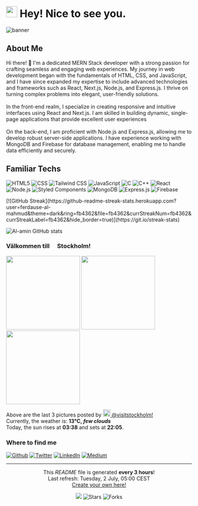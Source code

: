 <h1><img src="https://emojis.slackmojis.com/emojis/images/1531849430/4246/blob-sunglasses.gif?1531849430" width="30"/> Hey! Nice to see you.</h1>

<img alt="banner" src="https://i.ibb.co/09qPK1y/bg.png"/>
<h2>About Me</h2>
<p>Hi there! 👋 I'm a dedicated MERN Stack developer with a strong passion for crafting seamless and engaging web experiences. My journey in web development began with the fundamentals of HTML, CSS, and JavaScript, and I have since expanded my expertise to include advanced technologies and frameworks such as React, Next.js, Node.js, and Express.js. I thrive on turning complex problems into elegant, user-friendly solutions. <br/> <br/>
In the front-end realm, I specialize in creating responsive and intuitive interfaces using React and Next.js. I am skilled in building dynamic, single-page applications that provide excellent user experiences <br/> <br/>
	On the back-end, I am proficient with Node.js and Express.js, allowing me to develop robust server-side applications. I have experience working with MongoDB and Firebase for database management, enabling me to handle data efficiently and securely.
	
</p>
<h2>Familiar Techs</h2>
<p>
<img alt="HTML5" src="https://img.shields.io/badge/HTML5-E34F26?style=for-the-badge&logo=html5&logoColor=white" />
<img alt="CSS" src="https://img.shields.io/badge/CSS-1572B6?style=for-the-badge&logo=css3&logoColor=white" />
<img alt="Tailwind CSS" src="https://img.shields.io/badge/tailwindcss-0F172A?style=for-the-badge&logo=tailwindcss&logoColor=white" />
<img alt="JavaScript" src="https://img.shields.io/badge/JavaScript-F7DF1C?style=for-the-badge&logo=javascript&logoColor=black" />
<img alt="C" src="https://img.shields.io/badge/C-00599C?style=for-the-badge&logo=c&logoColor=white" />
<img alt="C++" src="https://img.shields.io/badge/C%2B%2B-00599C?style=for-the-badge&logo=c%2B%2B&logoColor=white" />
<img alt="React" src="https://img.shields.io/badge/React-45b8d8?style=for-the-badge&logo=react&logoColor=white" />
<img alt="Node.js" src="https://img.shields.io/badge/Node.js-43853D?style=for-the-badge&logo=nodedotjs&logoColor=white" />
<img alt="Styled Components" src="https://img.shields.io/badge/Styled%20Components-DB7092?style=for-the-badge&logo=styled-components&logoColor=white" />
<img alt="MongoDB" src="https://img.shields.io/badge/MongoDB-13aa52?style=for-the-badge&logo=mongodb&logoColor=white" />
<img alt="Express.js" src="https://img.shields.io/badge/Express.js-000000?style=for-the-badge&logo=express&logoColor=white" />
<img alt="Firebase" src="https://img.shields.io/badge/Firebase-ffca28?style=for-the-badge&logo=firebase&logoColor=black" />
</p>
[![GitHub Streak](https://github-readme-streak-stats.herokuapp.com?user=ferdause-al-mahmud&theme=dark&ring=fb4362&file=fb4362&currStreakNum=fb4362&currStreakLabel=fb4362&hide_border=true)](https://git.io/streak-stats)

![Al-amin GitHub stats](https://github-readme-stats.vercel.app/api?username=yourusername&show_icons=true&theme=radical)


<h3>Välkommen till <img src="https://cdn-icons-png.flaticon.com/512/197/197564.png" width="13"/> Stockholm!</h3>
<p><img width="200" src="" /> <img width="200" src="" /> <img width="200" src="" /></p>
<p>Above are the last 3 pictures posted by <a href="https://www.instagram.com/visitstockholm/" target="_blank"><img src="https://upload.wikimedia.org/wikipedia/commons/thumb/e/e7/Instagram_logo_2016.svg/1024px-Instagram_logo_2016.svg.png" width="20"/> @visitstockholm!</a><br/>Currently, the weather is: <b> 13°C, <i>few clouds</i></b></br>Today, the sun rises at <b>03:38</b> and sets at <b>22:05</b>.</p>
<h3>Where to find me</h3>
<p><a href="https://github.com/thmsgbrt" target="_blank"><img alt="Github" src="https://img.shields.io/badge/GitHub-%2312100E.svg?&style=for-the-badge&logo=Github&logoColor=white" /></a> <a href="https://twitter.com/Guibz16" target="_blank"><img alt="Twitter" src="https://img.shields.io/badge/twitter-%231DA1F2.svg?&style=for-the-badge&logo=twitter&logoColor=white" /></a> <a href="https://www.linkedin.com/in/thomas-guibert" target="_blank"><img alt="LinkedIn" src="https://img.shields.io/badge/linkedin-%230077B5.svg?&style=for-the-badge&logo=linkedin&logoColor=white" /></a> <a href="https://medium.com/@th.guibert" target="_blank"><img alt="Medium" src="https://img.shields.io/badge/medium-%2312100E.svg?&style=for-the-badge&logo=medium&logoColor=white" /></a>
</p>

------------
<p align="center">This <i>README</i> file is generated <b>every 3 hours</b>!</br>Last refresh: Tuesday, 2 July, 05:00 CEST<br /><a href="https://medium.com/@th.guibert/how-to-create-a-self-updating-readme-md-for-your-github-profile-f8b05744ca91">Create your own here!</a></p>
<p align="center"><img src="https://github.com/thmsgbrt/thmsgbrt/workflows/README%20build/badge.svg" /> <img alt="Stars" src="https://img.shields.io/github/stars/thmsgbrt/thmsgbrt?style=flat-square&labelColor=343b41"/> <img alt="Forks" src="https://img.shields.io/github/forks/thmsgbrt/thmsgbrt?style=flat-square&labelColor=343b41"/></p>
